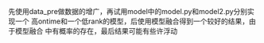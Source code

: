 先使用data_pre做数据的增广，再试用model中的model.py和model2.py分别实现一个
高ontime和一个低rank的模型，后使用模型融合得到一个较好的结果，由于模型融合
中有概率的存在，最后结果可能有些许浮动

